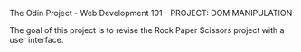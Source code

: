 The Odin Project - Web Development 101 - PROJECT: DOM MANIPULATION

The goal of this project is to revise the Rock Paper Scissors project with a user interface.